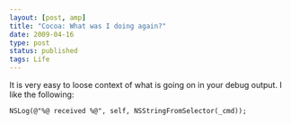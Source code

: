 ```yaml
---
layout: [post, amp]
title: "Cocoa: What was I doing again?"
date: 2009-04-16
type: post
status: published
tags: Life
---
```



It is very easy to loose context of what is going on in your debug output. I like the following:

    NSLog(@"%@ received %@", self, NSStringFromSelector(_cmd));
